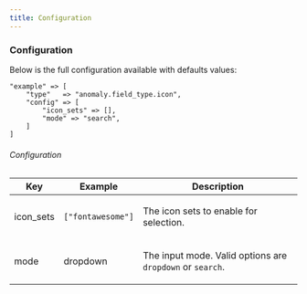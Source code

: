 ```yaml
---
title: Configuration
---
```


### Configuration

Below is the full configuration available with defaults values:

    "example" => [
        "type"   => "anomaly.field_type.icon",
        "config" => [
            "icon_sets" => [],
            "mode" => "search",
        ]
    ]

###### Configuration

<table class="table table-bordered table-striped">

<thead>

<tr>

<th>Key</th>

<th>Example</th>

<th>Description</th>

</tr>

</thead>

<tbody>

<tr>

<td>

icon_sets

</td>

<td>

`["fontawesome"]`

</td>

<td>

The icon sets to enable for selection.

</td>

</tr>

<tr>

<td>

mode

</td>

<td>

dropdown

</td>

<td>

The input mode. Valid options are `dropdown` or `search`.

</td>

</tr>

<tr>

</tbody>

</table>
